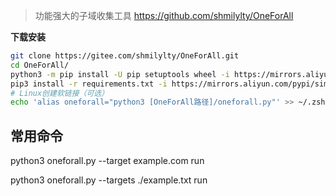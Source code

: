 
> 功能强大的子域收集工具 https://github.com/shmilylty/OneForAll

**下载安装**

```bash
git clone https://gitee.com/shmilylty/OneForAll.git
cd OneForAll/
python3 -m pip install -U pip setuptools wheel -i https://mirrors.aliyun.com/pypi/simple/
pip3 install -r requirements.txt -i https://mirrors.aliyun.com/pypi/simple/
# Linux创建软链接（可选）
echo 'alias oneforall="python3 [OneForAll路径]/oneforall.py"' >> ~/.zshrc
```

## 常用命令

python3 oneforall.py --target example.com run

python3 oneforall.py --targets ./example.txt run